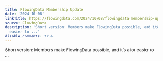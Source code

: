 ```yaml
---
title: FlowingData Membership Update
date: '2024-10-08'
linkTitle: https://flowingdata.com/2024/10/08/flowingdata-membership-update/
source: FlowingData
description: 'Short version: Members make FlowingData possible, and it&#8217;s a lot
  easier to ...'
disable_comments: true
---
```

Short version: Members make FlowingData possible, and it&#8217;s a lot easier to ...